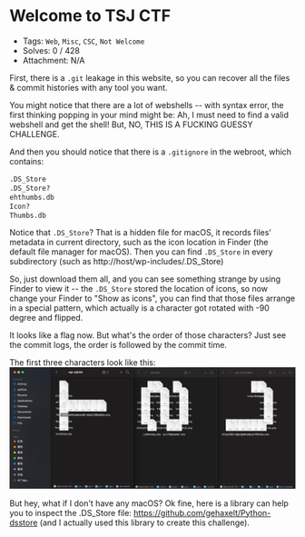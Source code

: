 # Welcome to TSJ CTF

- Tags: `Web`, `Misc`, `CSC`, `Not Welcome`
- Solves: 0 / 428
- Attachment: N/A

First, there is a `.git` leakage in this website, so you can recover all the files & commit histories with any tool you want.

You might notice that there are a lot of webshells -- with syntax error, the first thinking popping in your mind might be: Ah, I must need to find a valid webshell and get the shell! But, NO, THIS IS A FUCKING GUESSY CHALLENGE.

And then you should notice that there is a `.gitignore` in the webroot, which contains:
```
.DS_Store
.DS_Store?
ehthumbs.db
Icon?
Thumbs.db
```

Notice that `.DS_Store`? That is a hidden file for macOS, it records files' metadata in current directory, such as the icon location in Finder (the default file manager for macOS). Then you can find `.DS_Store` in every subdirectory (such as http://host/wp-includes/.DS_Store)

So, just download them all, and you can see something strange by using Finder to view it -- the `.DS_Store` stored the location of icons, so now change your Finder to "Show as icons", you can find that those files arrange in a special pattern, which actually is a character got rotated with -90 degree and flipped.

It looks like a flag now. But what's the order of those characters? Just see the commit logs, the order is followed by the commit time.

The first three characters look like this:
![](./screenshot.png)

But hey, what if I don't have any macOS? Ok fine, here is a library can help you to inspect the .DS_Store file: https://github.com/gehaxelt/Python-dsstore (and I actually used this library to create this challenge).


